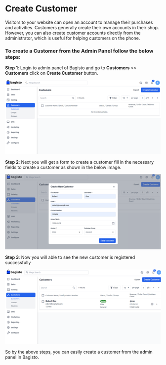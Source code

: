 # Create Customer 

Visitors to your website can open an account to manage their purchases and activities. Customers generally create their own accounts in their shop. However, you can also create customer accounts directly from the administrator, which is useful for helping customers on the phone.

### To create a Customer from the Admin Panel follow the below steps:

**Step 1**: Login to admin panel of Bagisto and go to **Customers** >> **Customers** click on **Create Customer** button.

 ![Customer](../../assets/2.1.0/images/customer/customer.png)

**Step 2**: Next you will get a form to create a customer fill in the necessary fields to create a customer as shown in the below image.

 ![Create Customer](../../assets/2.1.0/images/customer/createCustomer.png)

**Step 3**: Now you will able to see the new customer is registered successfully
   
 ![Customer Grid](../../assets/2.1.0/images/customer/customerGrid.png)

 So by the above steps, you can easily create a customer from the admin panel in Bagisto.
 